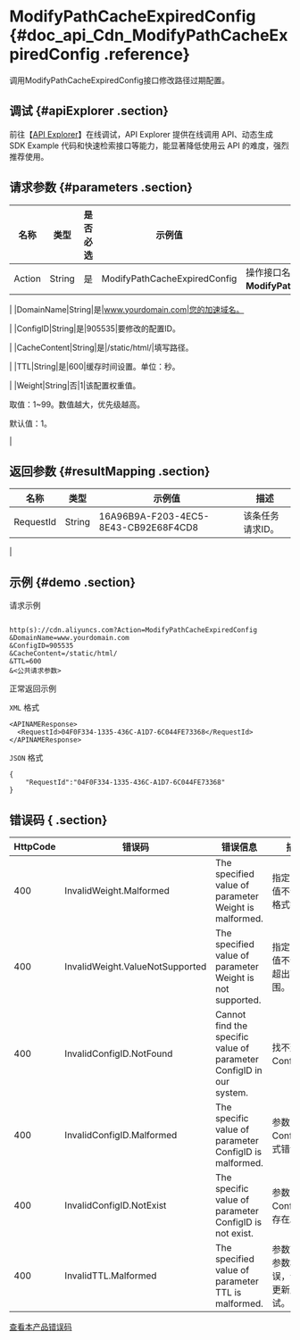 # ModifyPathCacheExpiredConfig {#doc_api_Cdn_ModifyPathCacheExpiredConfig .reference}

调用ModifyPathCacheExpiredConfig接口修改路径过期配置。

## 调试 {#apiExplorer .section}

前往【[API Explorer](https://api.aliyun.com/#product=Cdn&api=ModifyPathCacheExpiredConfig)】在线调试，API Explorer 提供在线调用 API、动态生成 SDK Example 代码和快速检索接口等能力，能显著降低使用云 API 的难度，强烈推荐使用。

## 请求参数 {#parameters .section}

|名称|类型|是否必选|示例值|描述|
|--|--|----|---|--|
|Action|String|是|ModifyPathCacheExpiredConfig|操作接口名，系统规定参数。取值：**ModifyPathCacheExpiredConfig**。

 |
|DomainName|String|是|www.yourdomain.com|您的加速域名。

 |
|ConfigID|String|是|905535|要修改的配置ID。

 |
|CacheContent|String|是|/static/html/|填写路径。

 |
|TTL|String|是|600|缓存时间设置。单位：秒。

 |
|Weight|String|否|1|该配置权重值。

 取值：1~99。数值越大，优先级越高。

 默认值：1。

 |

## 返回参数 {#resultMapping .section}

|名称|类型|示例值|描述|
|--|--|---|--|
|RequestId|String|16A96B9A-F203-4EC5-8E43-CB92E68F4CD8|该条任务请求ID。

 |

## 示例 {#demo .section}

请求示例

``` {#request_demo}

http(s)://cdn.aliyuncs.com?Action=ModifyPathCacheExpiredConfig
&DomainName=www.yourdomain.com
&ConfigID=905535
&CacheContent=/static/html/
&TTL=600
&<公共请求参数>

```

正常返回示例

`XML` 格式

``` {#xml_return_success_demo}
<APINAMEResponse>
  <RequestId>04F0F334-1335-436C-A1D7-6C044FE73368</RequestId>
</APINAMEResponse>

```

`JSON` 格式

``` {#json_return_success_demo}
{
	"RequestId":"04F0F334-1335-436C-A1D7-6C044FE73368"
}
```

## 错误码 { .section}

|HttpCode|错误码|错误信息|描述|
|--------|---|----|--|
|400|InvalidWeight.Malformed|The specified value of parameter Weight is malformed.|指定的权重值不合法，格式错误。|
|400|InvalidWeight.ValueNotSupported|The specified value of parameter Weight is not supported.|指定的权重值不合法，超出可选范围。|
|400|InvalidConfigID.NotFound|Cannot find the specific value of parameter ConfigID in our system.|找不到ConfigID。|
|400|InvalidConfigID.Malformed|The specific value of parameter ConfigID is malformed.|参数ConfigID格式错误。|
|400|InvalidConfigID.NotExist|The specific value of parameter ConfigID is not exist.|参数ConfigID不存在。|
|400|InvalidTTL.Malformed|The specified value of parameter TTL is malformed.|参数TTL的参数格式错误，请检查更新后重试。|

[查看本产品错误码](https://error-center.aliyun.com/status/product/Cdn)


